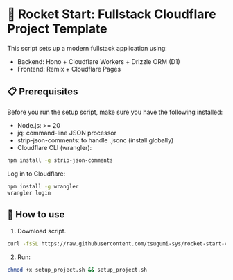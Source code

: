 # 🚀 Rocket Start: Fullstack Cloudflare Project Template

This script sets up a modern fullstack application using:

- Backend: Hono + Cloudflare Workers + Drizzle ORM (D1)
- Frontend: Remix + Cloudflare Pages

## 📋 Prerequisites

Before you run the setup script, make sure you have the following installed:

- Node.js: >= 20
- jq: command-line JSON processor
- strip-json-comments: to handle .jsonc (install globally)
- Cloudflare CLI (wrangler):

```sh
npm install -g strip-json-comments
```

Log in to Cloudflare:

```sh
npm install -g wrangler
wrangler login
```

## 🚀 How to use


1. Download script.

```bash
curl -fsSL https://raw.githubusercontent.com/tsugumi-sys/rocket-start-v2/refs/heads/main/setup_project.sh -o setup_project.sh
```

2. Run:

```bash
chmod +x setup_project.sh && setup_project.sh 
```

